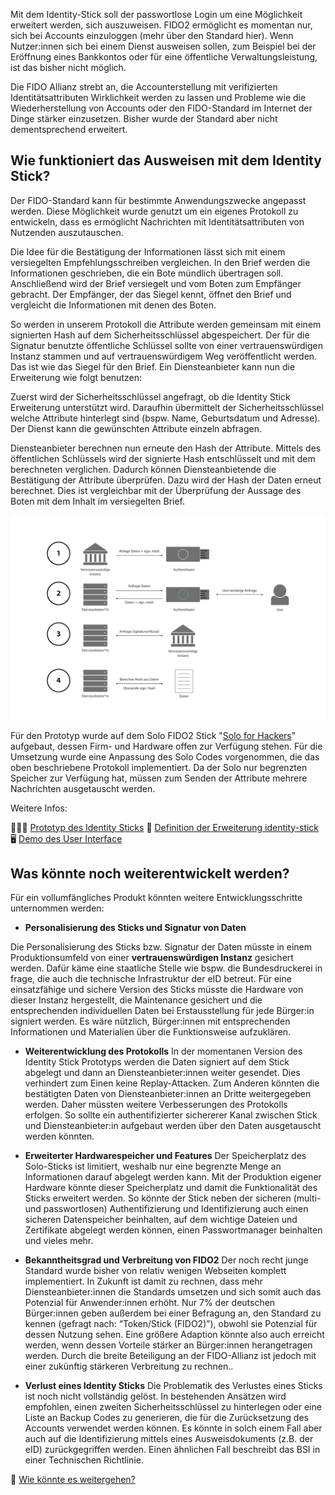 Mit dem Identity-Stick soll der passwortlose Login um eine Möglichkeit erweitert werden, sich auszuweisen. FIDO2 ermöglicht es momentan nur, sich bei Accounts einzuloggen (mehr über den Standard hier). Wenn Nutzer:innen sich bei einem Dienst ausweisen sollen, zum Beispiel bei der Eröffnung eines Bankkontos oder für eine öffentliche Verwaltungsleistung, ist das bisher nicht möglich.

Die FIDO Allianz strebt an, die Accounterstellung mit verifizierten Identitätsattributen Wirklichkeit werden zu lassen und Probleme wie die Wiederherstellung von Accounts oder den FIDO-Standard im Internet der Dinge stärker einzusetzen. Bisher wurde der Standard aber nicht dementsprechend erweitert.

## Wie funktioniert das Ausweisen mit dem Identity Stick?

Der FIDO-Standard kann für bestimmte Anwendungszwecke angepasst werden. Diese Möglichkeit wurde genutzt um ein eigenes Protokoll zu entwickeln, dass es ermöglicht Nachrichten mit Identitätsattributen von Nutzenden auszutauschen.

Die Idee für die Bestätigung der Informationen lässt sich mit einem versiegelten Empfehlungsschreiben vergleichen. In den Brief werden die Informationen geschrieben, die ein Bote mündlich übertragen soll. Anschließend wird der Brief versiegelt und vom Boten zum Empfänger gebracht. Der Empfänger, der das Siegel kennt, öffnet den Brief und vergleicht die Informationen mit denen des Boten.

So werden in unserem Protokoll die Attribute werden gemeinsam mit einem signierten Hash auf dem Sicherheitsschlüssel abgespeichert. Der für die Signatur benutzte öffentliche Schlüssel sollte von einer vertrauenswürdigen Instanz stammen und auf vertrauenswürdigem Weg veröffentlicht werden. Das ist wie das Siegel für den Brief. Ein Diensteanbieter kann nun die Erweiterung wie folgt benutzen:

Zuerst wird der Sicherheitsschlüssel angefragt, ob die Identity Stick Erweiterung unterstützt wird. Daraufhin übermittelt der Sicherheitsschlüssel welche Attribute hinterlegt sind (bspw. Name, Geburtsdatum und Adresse). Der Dienst kann die gewünschten Attribute einzeln abfragen.

Diensteanbieter berechnen nun erneute den Hash der Attribute. Mittels des öffentlichen Schlüssels wird der signierte Hash entschlüsselt und mit dem berechneten verglichen. Dadurch können Diensteanbietende die Bestätigung der Attribute überprüfen. Dazu wird der Hash der Daten erneut berechnet. Dies ist vergleichbar mit der Überprüfung der Aussage des Boten mit dem Inhalt im versiegelten Brief.

![Ein Prozessdiagramm, das vier Punkte zeigt: 1. Siginierung von Attributen; 2. Abfrage von Daten; 3. Abfrage von Sicherheitsschlüssel; 4. Berechnung Hash](/ressourcen/identity_stick_process_klein.png)

Für den Prototyp wurde auf dem Solo FIDO2 Stick "[Solo for Hackers](https://github.com/solokeys/solo)" aufgebaut, dessen Firm- und Hardware offen zur Verfügung stehen. Für die Umsetzung wurde eine Anpassung des Solo Codes vorgenommen, die das oben beschriebene Protokoll implementiert. Da der Solo nur begrenzten Speicher zur Verfügung hat, müssen zum Senden der Attribute mehrere Nachrichten ausgetauscht werden. 

Weitere Infos:

👩🏾‍💻 [Prototyp des Identity Sticks](https://github.com/identity-Stick/identity-stick)
📜 [Definition der Erweiterung identity-stick](https://github.com/Identity-Stick/identity-stick-extension)
🖥️ [Demo des User Interface](/demo)

## <span id="next-steps"> Was könnte noch weiterentwickelt werden?</span>

Für ein vollumfängliches Produkt könnten weitere Entwicklungsschritte unternommen werden:

- **Personalisierung des Sticks und Signatur von Daten**

Die Personalisierung des Sticks bzw. Signatur der Daten müsste in einem Produktionsumfeld von einer **vertrauenswürdigen Instanz** gesichert werden. Dafür käme eine staatliche Stelle wie bspw. die Bundesdruckerei in frage, die auch die technische Infrastruktur der eID betreut. Für eine einsatzfähige und sichere Version des Sticks müsste die Hardware von dieser Instanz hergestellt, die Maintenance gesichert und die entsprechenden individuellen Daten bei Erstausstellung für jede Bürger:in signiert werden. Es wäre nützlich, Bürger:innen mit entsprechenden Informationen und Materialien über die Funktionsweise aufzuklären.

- **Weiterentwicklung des Protokolls**
In der momentanen Version des Identity Stick Prototyps werden die Daten signiert auf dem Stick abgelegt und dann an Diensteanbieter:innen weiter gesendet. Dies verhindert zum Einen keine Replay-Attacken. Zum Anderen könnten die bestätigten Daten von Diensteanbieter:innen an Dritte weitergegeben werden. Daher müssten weitere Verbesserungen des Protokolls erfolgen. So sollte ein authentifizierter sichererer Kanal zwischen Stick und Diensteanbieter:in aufgebaut werden über den Daten ausgetauscht werden könnten.

- **Erweiterter Hardwarespeicher und Features**
Der Speicherplatz des Solo-Sticks ist limitiert, weshalb nur eine begrenzte Menge an Informationen darauf abgelegt werden kann. Mit der Produktion eigener Hardware könnte dieser Speicherplatz und damit die Funktionalität des Sticks erweitert werden. So könnte der Stick neben der sicheren (multi- und passwortlosen) Authentifizierung und Identifizierung auch einen sicheren Datenspeicher beinhalten, auf dem wichtige Dateien und Zertifikate abgelegt werden können, einen Passwortmanager beinhalten und vieles mehr.

- **Bekanntheitsgrad und Verbreitung von FIDO2**
Der noch recht junge Standard wurde bisher von relativ wenigen Webseiten komplett implementiert. In Zukunft ist damit zu rechnen, dass mehr Diensteanbieter:innen die Standards umsetzen und sich somit auch das Potenzial für Anwender:innen erhöht. Nur 7% der deutschen Bürger:innen geben außerdem bei einer Befragung an, den Standard zu kennen (gefragt nach: “Token/Stick (FIDO2)”), obwohl sie Potenzial für dessen Nutzung sehen. Eine größere Adaption könnte also auch erreicht werden, wenn dessen Vorteile stärker an Bürger:innen herangetragen werden. Durch die breite Beteiligung an der FIDO-Allianz ist jedoch mit einer zukünftig stärkeren Verbreitung zu rechnen..

- **Verlust eines Identity Sticks**
Die Problematik des Verlustes eines Sticks ist noch nicht vollständig gelöst. In bestehenden Ansätzen wird empfohlen, einen zweiten Sicherheitsschlüssel zu hinterlegen oder eine Liste an Backup Codes zu generieren, die für die Zurücksetzung des Accounts verwendet werden können. Es könnte in solch einem Fall aber auch auf die Identifizierung mittels eines Ausweisdokuments (z.B. der eID) zurückgegriffen werden. Einen ähnlichen Fall beschreibt das BSI in einer Technischen Richtlinie.

🚀 [Wie könnte es weitergehen?](/ausblick)